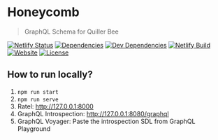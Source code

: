 # Honeycomb
> GraphQL Schema for Quiller Bee

[![Netlify Status](https://api.netlify.com/api/v1/badges/69d452a4-17f0-4cc4-836e-311f1f5e20ba/deploy-status)](https://app.netlify.com/sites/quillerbee/deploys)
[![Dependencies](https://img.shields.io/david/quillerbee/job-portal)](https://david-dm.org/quillerbee/job-portal)
[![Dev Dependencies](https://img.shields.io/david/dev/quillerbee/job-portal)](https://david-dm.org/quillerbee/job-portal?type=dev)
[![Netlify Build](https://img.shields.io/netlify/69d452a4-17f0-4cc4-836e-311f1f5e20ba)](https://app.netlify.com/sites/quillerbee/deploys)
[![Website](https://img.shields.io/website?url=https%3A%2F%2Fwww.quillerbee.com)](https://www.quillerbee.com)
[![License](https://img.shields.io/github/license/quillerbee/job-portal)]()

## How to run locally?

1. `npm run start`
1. `npm run serve`
1. Ratel: http://127.0.0.1:8000
1. GraphQL Introspection: http://127.0.0.1:8080/graphql
1. GraphQL Voyager: Paste the introspection SDL from GraphQL Playground